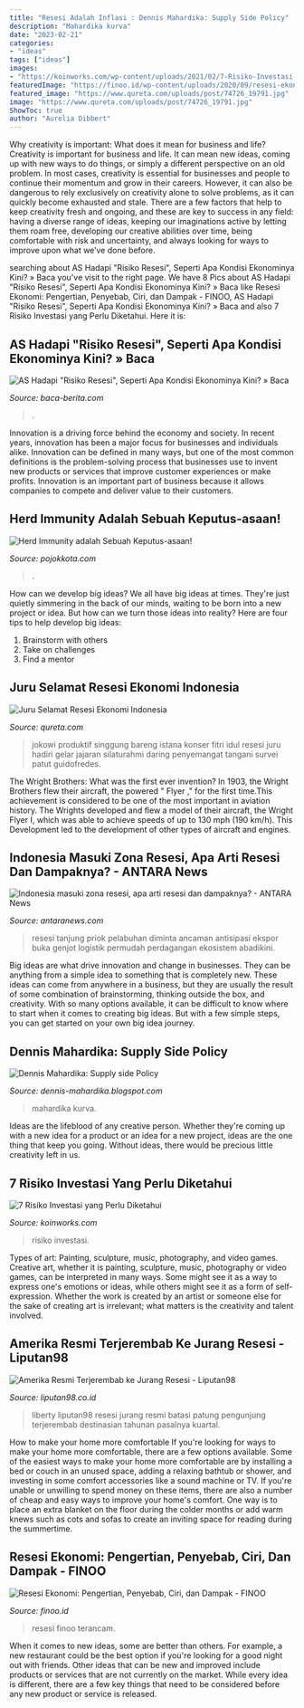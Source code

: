 ```yaml
---
title: "Resesi Adalah Inflasi : Dennis Mahardika: Supply Side Policy"
description: "Mahardika kurva"
date: "2023-02-21"
categories:
- "ideas"
tags: ["ideas"]
images:
- "https://koinworks.com/wp-content/uploads/2021/02/7-Risiko-Investasi-yang-Perlu-Diketahui-3-1-1024x576.jpg"
featuredImage: "https://finoo.id/wp-content/uploads/2020/09/resesi-ekonomi-adalah.jpg"
featured_image: "https://www.qureta.com/uploads/post/74726_19791.jpg"
image: "https://www.qureta.com/uploads/post/74726_19791.jpg"
ShowToc: true
author: "Aurelia Dibbert"
---
```



Why creativity is important: What does it mean for business and life?
Creativity is important for business and life. It can mean new ideas, coming up with new ways to do things, or simply a different perspective on an old problem. In most cases, creativity is essential for businesses and people to continue their momentum and grow in their careers. However, it can also be dangerous to rely exclusively on creativity alone to solve problems, as it can quickly become exhausted and stale. There are a few factors that help to keep creativity fresh and ongoing, and these are key to success in any field: having a diverse range of ideas, keeping our imaginations active by letting them roam free, developing our creative abilities over time, being comfortable with risk and uncertainty, and always looking for ways to improve upon what we’ve done before.

	

		
searching about AS Hadapi &quot;Risiko Resesi&quot;, Seperti Apa Kondisi Ekonominya Kini? » Baca you've visit to the right page. We have 8 Pics about AS Hadapi &quot;Risiko Resesi&quot;, Seperti Apa Kondisi Ekonominya Kini? » Baca like Resesi Ekonomi: Pengertian, Penyebab, Ciri, dan Dampak - FINOO, AS Hadapi &quot;Risiko Resesi&quot;, Seperti Apa Kondisi Ekonominya Kini? » Baca and also 7 Risiko Investasi yang Perlu Diketahui. Here it is:
		
    
## AS Hadapi &quot;Risiko Resesi&quot;, Seperti Apa Kondisi Ekonominya Kini? » Baca

<img loading=lazy src="https://asset.kompas.com/crops/EaDtnaSH5VPjGytHdAU5z22-Hyg=/62x121:881x667/750x500/data/photo/2022/04/07/624e2bf54a526.jpg" onerror="this.onerror=null;this.src='https://tse1.mm.bing.net/th?id=OIP.8Kd9ETQF9ZHgpCr_jLjHRgHaE8&amp;pid=15.1';" alt="AS Hadapi &quot;Risiko Resesi&quot;, Seperti Apa Kondisi Ekonominya Kini? » Baca">

_Source: baca-berita.com_

>. 

	

Innovation is a driving force behind the economy and society. In recent years, innovation has been a major focus for businesses and individuals alike. Innovation can be defined in many ways, but one of the most common definitions is the problem-solving process that businesses use to invent new products or services that improve customer experiences or make profits. Innovation is an important part of business because it allows companies to compete and deliver value to their customers.

    
## Herd Immunity Adalah Sebuah Keputus-asaan!

<img loading=lazy src="https://lh3.googleusercontent.com/-k3VUgliwgSU/XneM2NBsa6I/AAAAAAAABMU/14C50sVsRv8LEnodTgCq57xWajICOt1HQCLcBGAsYHQ/w1200-h630-p-k-no-nu/1584893142200948-0.png" onerror="this.onerror=null;this.src='https://tse2.mm.bing.net/th?id=OIP.oi-niyraiRepUQbNBFJ4_AHaD4&amp;pid=15.1';" alt="Herd Immunity adalah Sebuah Keputus-asaan!">

_Source: pojokkota.com_

>. 

	

How can we develop big ideas?
We all have big ideas at times. They're just quietly simmering in the back of our minds, waiting to be born into a new project or idea. But how can we turn those ideas into reality? Here are four tips to help develop big ideas: 
1. Brainstorm with others 
2. Take on challenges 
3. Find a mentor 

    
## Juru Selamat Resesi Ekonomi Indonesia

<img loading=lazy src="https://www.qureta.com/uploads/post/74726_19791.jpg" onerror="this.onerror=null;this.src='https://tse2.mm.bing.net/th?id=OIP.ih1i4wc8QKBf94tvqRh8lwHaEO&amp;pid=15.1';" alt="Juru Selamat Resesi Ekonomi Indonesia">

_Source: qureta.com_

>jokowi produktif singgung bareng istana konser fitri idul resesi juru hadiri gelar jajaran silaturahmi daring penyemangat tangani survei patut guidofredes. 

	

The Wright Brothers: What was the first ever invention?
In 1903, the Wright Brothers flew their aircraft, the powered " Flyer ," for the first time.This achievement is considered to be one of the most important in aviation history. The Wrights developed and flew a model of their aircraft, the Wright Flyer I, which was able to achieve speeds of up to 130 mph (190 km/h). This Development led to the development of other types of aircraft and engines.

    
## Indonesia Masuki Zona Resesi, Apa Arti Resesi Dan Dampaknya? - ANTARA News

<img loading=lazy src="https://img.antaranews.com/cache/730x487/2020/09/29/resesi2.jpg" onerror="this.onerror=null;this.src='https://tse4.mm.bing.net/th?id=OIP.7oS5s0YksRMdlZbBq5h4bAHaE8&amp;pid=15.1';" alt="Indonesia masuki zona resesi, apa arti resesi dan dampaknya? - ANTARA News">

_Source: antaranews.com_

>resesi tanjung priok pelabuhan diminta ancaman antisipasi ekspor buka genjot logistik permudah perdagangan ekosistem abadikini. 

	

Big ideas are what drive innovation and change in businesses. They can be anything from a simple idea to something that is completely new. These ideas can come from anywhere in a business, but they are usually the result of some combination of brainstorming, thinking outside the box, and creativity. With so many options available, it can be difficult to know where to start when it comes to creating big ideas. But with a few simple steps, you can get started on your own big idea journey.

    
## Dennis Mahardika: Supply Side Policy

<img loading=lazy src="https://1.bp.blogspot.com/-Yoh8IsDPjK4/UI4sC3MG7PI/AAAAAAAAAGc/DIOgTTYI9_k/s1600/ss.jpg" onerror="this.onerror=null;this.src='https://tse4.mm.bing.net/th?id=OIP.D9A1ovU6NASUYJUKPDZMdAHaD8&amp;pid=15.1';" alt="Dennis Mahardika: Supply side Policy">

_Source: dennis-mahardika.blogspot.com_

>mahardika kurva. 

	

Ideas are the lifeblood of any creative person. Whether they're coming up with a new idea for a product or an idea for a new project, ideas are the one thing that keep you going. Without ideas, there would be precious little creativity left in us.

    
## 7 Risiko Investasi Yang Perlu Diketahui

<img loading=lazy src="https://koinworks.com/wp-content/uploads/2021/02/7-Risiko-Investasi-yang-Perlu-Diketahui-3-1-1024x576.jpg" onerror="this.onerror=null;this.src='https://tse1.mm.bing.net/th?id=OIP.T6nseTkYCbAhByE4zXqK0AHaEK&amp;pid=15.1';" alt="7 Risiko Investasi yang Perlu Diketahui">

_Source: koinworks.com_

>risiko investasi. 

	

Types of art: Painting, sculpture, music, photography, and video games.
Creative art, whether it is painting, sculpture, music, photography or video games, can be interpreted in many ways. Some might see it as a way to express one's emotions or ideas, while others might see it as a form of self-expression. Whether the work is created by an artist or someone else for the sake of creating art is irrelevant; what matters is the creativity and talent involved.

    
## Amerika Resmi Terjerembab Ke Jurang Resesi - Liputan98

<img loading=lazy src="https://www.liputan98.co.id/wp-content/uploads/2020/10/liberty.jpg" onerror="this.onerror=null;this.src='https://tse3.mm.bing.net/th?id=OIP.ysFgWLHyukQxERbB2AtAMAHaEK&amp;pid=15.1';" alt="Amerika Resmi Terjerembab ke Jurang Resesi - Liputan98">

_Source: liputan98.co.id_

>liberty liputan98 resesi jurang resmi batasi patung pengunjung terjerembab destinasian tahunan pasalnya kuartal. 

	

How to make your home more comfortable
If you're looking for ways to make your home more comfortable, there are a few options available. Some of the easiest ways to make your home more comfortable are by installing a bed or couch in an unused space, adding a relaxing bathtub or shower, and investing in some comfort accessories like a sound machine or TV. If you're unable or unwilling to spend money on these items, there are also a number of cheap and easy ways to improve your home's comfort. One way is to place an extra blanket on the floor during the colder months or add warm knews such as cots and sofas to create an inviting space for reading during the summertime.

    
## Resesi Ekonomi: Pengertian, Penyebab, Ciri, Dan Dampak - FINOO

<img loading=lazy src="https://finoo.id/wp-content/uploads/2020/09/resesi-ekonomi-adalah.jpg" onerror="this.onerror=null;this.src='https://tse2.mm.bing.net/th?id=OIP.8QFc9v6Sng61XO-NydMQTQHaDe&amp;pid=15.1';" alt="Resesi Ekonomi: Pengertian, Penyebab, Ciri, dan Dampak - FINOO">

_Source: finoo.id_

>resesi finoo terancam. 

	

When it comes to new ideas, some are better than others. For example, a new restaurant could be the best option if you're looking for a good night out with friends. Other ideas that can be new and improved include products or services that are not currently on the market. While every idea is different, there are a few key things that need to be considered before any new product or service is released.

